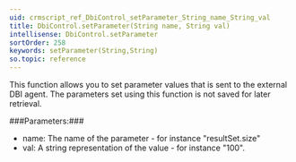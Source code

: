 ```yaml
---
uid: crmscript_ref_DbiControl_setParameter_String_name_String_val
title: DbiControl.setParameter(String name, String val)
intellisense: DbiControl.setParameter
sortOrder: 258
keywords: setParameter(String,String)
so.topic: reference
---
```



This function allows you to set parameter values that is sent to the external DBI agent. The parameters set using this function is not saved for later retrieval.




###Parameters:###


 - name: The name of the parameter - for instance "resultSet.size"
 - val: A string representation of the value - for instance "100".


